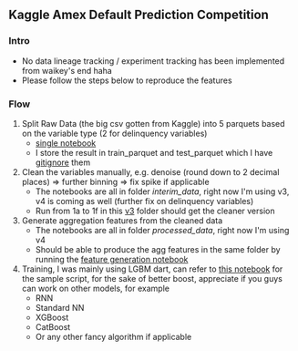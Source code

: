 ## Kaggle Amex Default Prediction Competition
### Intro
- No data lineage tracking / experiment tracking has been implemented from waikey's end haha
- Please follow the steps below to reproduce the features

### Flow
1. Split Raw Data (the big csv gotten from Kaggle) into 5 parquets based on the variable type (2 for delinquency variables)
   * [single notebook](https://github.com/waikey-lee/kaggle-amex/blob/main/notebooks/0a.split_raw_data.ipynb)
   * I store the result in train_parquet and test_parquet which I have [gitignore](https://github.com/waikey-lee/kaggle-amex/blob/main/raw_data/.gitignore) them
2. Clean the variables manually, e.g. denoise (round down to 2 decimal places) => further binning => fix spike if applicable
   * The notebooks are all in folder *interim_data*, right now I'm using v3, v4 is coming as well (further fix on delinquency variables)
   * Run from 1a to 1f in this [v3](https://github.com/waikey-lee/kaggle-amex/tree/main/interim_data/v3) folder should get the cleaner version
3. Generate aggregation features from the cleaned data
   * The notebooks are all in folder *processed_data*, right now I'm using v4
   * Should be able to produce the agg features in the same folder by running the [feature generation notebook](https://github.com/waikey-lee/kaggle-amex/blob/main/processed_data/v4/feature_gen.ipynb)
4. Training, I was mainly using LGBM dart, can refer to [this notebook](https://github.com/waikey-lee/kaggle-amex/blob/main/experiments/2.lgbm_dart_1020/train.ipynb) for the sample script, for the sake of better boost, appreciate if you guys can work on other models, for example
   * RNN
   * Standard NN
   * XGBoost
   * CatBoost
   * Or any other fancy algorithm if applicable